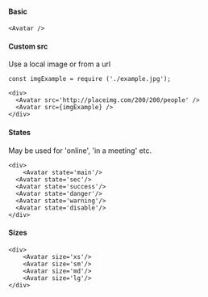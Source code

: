 #### Basic
```
<Avatar />
```

#### Custom src
Use a local image or from a url
```
const imgExample = require ('./example.jpg');

<div>
  <Avatar src='http://placeimg.com/200/200/people' />
  <Avatar src={imgExample} />
</div>
```

#### States
May be used for 'online', 'in a meeting' etc.
```
<div>
	<Avatar state='main'/>
  <Avatar state='sec'/>
  <Avatar state='success'/>
  <Avatar state='danger'/>
  <Avatar state='warning'/>
  <Avatar state='disable'/>
</div>
```

#### Sizes
```
<div>
	<Avatar size='xs'/>
	<Avatar size='sm'/>
	<Avatar size='md'/>
	<Avatar size='lg'/>
</div>
```